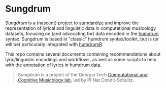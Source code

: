# Sungdrum

*Sungdrum* is a (nascent) project to standardize and improve the representation of lyrical and linguistic data in computational musicology datasets, focusing on (and advocating for) data encoded in the [humdrum](www.humdrum.org) syntax.
Sungdrum is based in "classic" humdrum syntax/toolkit, but is (or will be) particularly integrated with [humdrumR](https://humdrumr.ccml.gtcmt.gatech.edu/).

This repo contains several documents containing recommendations about lyric/linguistic encodings and workflows, as well as some scripts to help with the annotation of lyrics in humdrum data.


> Sungdrum is a project of the Georgia Tech [Computational and Cognitive Musicology lab](https://ccml.gtcmt.gatech.edu), led by PI Nat Condit-Schultz.

